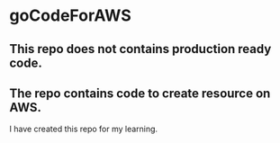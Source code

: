 # goCodeForAWS

## This repo does not contains production ready code.
## The repo contains code to create resource on AWS.
 I have created this repo for my learning. 